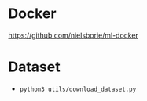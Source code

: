 # Docker 
https://github.com/nielsborie/ml-docker

# Dataset 
- `python3 utils/download_dataset.py`


